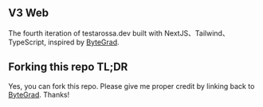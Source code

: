 ## V3 Web
The fourth iteration of testarossa.dev built with NextJS、Tailwind、TypeScript, 
inspired by [ByteGrad](https://www.youtube.com/watch?v=sUKptmUVIBM&t=21888s).

## Forking this repo TL;DR
Yes, you can fork this repo. Please give me proper credit by linking back to  [ByteGrad](https://github.com/ByteGrad/). Thanks!
